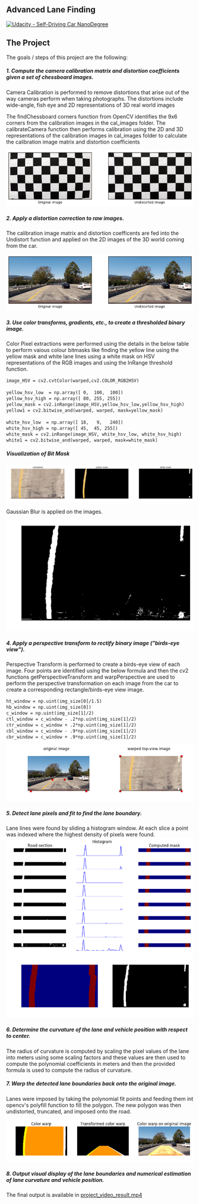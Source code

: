 ## Advanced Lane Finding
[![Udacity - Self-Driving Car NanoDegree](https://s3.amazonaws.com/udacity-sdc/github/shield-carnd.svg)](http://www.udacity.com/drive)

[//]: # (Image References)

[image_0]: ./md_resources/image_0.png "Undistorted Chessboard"
[image_0_1]: ./md_resources/image_0_1.png "Undistorted Sample Image"
[image_1]: ./md_resources/image_1.png "Birds-eye View"
[image_2]: ./md_resources/image_2.png "Bit Mask Extraction"
[image_2_1]: ./md_resources/image_2_1.png "Gaussian Blur"
[image_3]: ./md_resources/image_3.png "Histogram Point Fit"
[image_3_1]: ./md_resources/image_3_1.png "Histogram Point Fit"
[image_4]: ./md_resources/image_4.png "Polynomial Fit"
[image_5]: ./md_resources/image_5.png "Lane Augmented"
[image_6]: ./md_resources/image_6.png "Close Up"



The Project
---

The goals / steps of this project are the following:

##### 1. Compute the camera calibration matrix and distortion coefficients given a set of chessboard images.
Camera Calibration is performed to remove distortions that arise out of the way cameras perform when taking photographs. The distortions include wide-angle, fish eye and 2D representations of 3D real world images

The findChessboard corners function from OpenCV identifies the 9x6 corners from the calibration images in the cal_images folder. The calibrateCamera function then performs calibration using the 2D and 3D representations of the calibration images in cal_images folder to calculate the calibration image matrix and distortion coefficients

![alt text][image_0]

##### 2. Apply a distortion correction to raw images.
The calibration image matrix and distortion coefficents are fed into the Undistort function and applied on the 2D images of the 3D world coming from the car.

![alt text][image_0_1]

##### 3. Use color transforms, gradients, etc., to create a thresholded binary image.

Color Pixel extractions were performed using the details in the below table to perform vaious colour bitmasks like finding the yellow line using the yellow mask and white lane lines using a white mask on HSV representations of the RGB images and using the InRange threshold function. 

```
image_HSV = cv2.cvtColor(warped,cv2.COLOR_RGB2HSV)

yellow_hsv_low  = np.array([ 0,  100,  100])
yellow_hsv_high = np.array([ 80, 255, 255])
yellow_mask = cv2.inRange(image_HSV,yellow_hsv_low,yellow_hsv_high)
yellow1 = cv2.bitwise_and(warped, warped, mask=yellow_mask)

white_hsv_low  = np.array([ 18,   9,   240])
white_hsv_high = np.array([ 45,  45, 255])
white_mask = cv2.inRange(image_HSV, white_hsv_low, white_hsv_high)
white1 = cv2.bitwise_and(warped, warped, mask=white_mask)
```
 
##### Visualization of Bit Mask

![alt text][image_2]
 
Gaussian Blur is applied on the images.

![alt text][image_2_1]


##### 4. Apply a perspective transform to rectify binary image ("birds-eye view").
Perspective Transform is performed to create a birds-eye view of each image. Four points are identified using the below formula and then the cv2 functions getPerspectiveTransform and warpPerspective are used to perform the perspective transformation on each image from the car to create a corresponding rectangle/birds-eye view image. 

```
ht_window = np.uint(img_size[0]/1.5)
hb_window = np.uint(img_size[0])
c_window = np.uint(img_size[1]/2)
ctl_window = c_window - .2*np.uint(img_size[1]/2)
ctr_window = c_window + .2*np.uint(img_size[1]/2)
cbl_window = c_window - .9*np.uint(img_size[1]/2)
cbr_window = c_window + .9*np.uint(img_size[1]/2)
```
![alt text][image_1]

##### 5. Detect lane pixels and fit to find the lane boundary.
Lane lines were found by sliding a histogram window. At each slice a point was indexed where the highest density of pixels were found. 
![alt text][image_3]
![alt text][image_3_1]

##### 6. Determine the curvature of the lane and vehicle position with respect to center.
The radius of curvature is computed by scaling the pixel values of the lane into meters using some scaling factors and these values are then used to compute the polynomial coefficients in meters and then the provided formula is used to compute the radius of curvature.

##### 7. Warp the detected lane boundaries back onto the original image.
Lanes were imposed by taking the polynomial fit points and feeding them int opencv's polyfill function to fill the polygon. The new polygon was then undistorted, truncated, and imposed onto the road.

![alt text][image_5]

##### 8. Output visual display of the lane boundaries and numerical estimation of lane curvature and vehicle position.
The final output is available in [project_video_result.mp4](./project_video_result.mp4)
